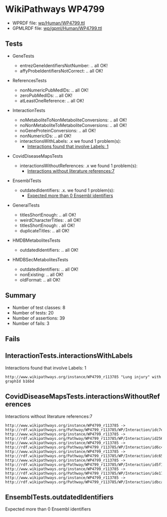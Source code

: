 # WikiPathways WP4799

* WPRDF file: [wp/Human/WP4799.ttl](../wp/Human/WP4799.ttl)
* GPMLRDF file: [wp/gpml/Human/WP4799.ttl](../wp/gpml/Human/WP4799.ttl)

## Tests

* GeneTests
    * entrezGeneIdentifiersNotNumber: .. all OK!
    * affyProbeIdentifiersNotCorrect: .. all OK!

* ReferencesTests
    * nonNumericPubMedIDs: .. all OK!
    * zeroPubMedIDs: .. all OK!
    * atLeastOneReference: .. all OK!

* InteractionTests
    * noMetaboliteToNonMetaboliteConversions: .. all OK!
    * noNonMetaboliteToMetaboliteConversions: .. all OK!
    * noGeneProteinConversions: .. all OK!
    * nonNumericIDs: .. all OK!
    * interactionsWithLabels: .x we found 1 problem(s):
        * [Interactions found that involve Labels: 1](#630d2678)

* CovidDiseaseMapsTests
    * interactionsWithoutReferences: .x we found 1 problem(s):
        * [Interactions without literature references:7](#aee88f59)

* EnsemblTests
    * outdatedIdentifiers: .x. we found 1 problem(s):
        * [Expected more than 0 Ensembl identifiers](#f44398b7)

* GeneralTests
    * titlesShortEnough: .. all OK!
    * weirdCharacterTitles: . all OK!
    * titlesShortEnough: . all OK!
    * duplicateTitles: .. all OK!

* HMDBMetabolitesTests
    * outdatedIdentifiers: .. all OK!

* HMDBSecMetabolitesTests
    * outdatedIdentifiers: .. all OK!
    * nonExisting: .. all OK!
    * oldFormat: .. all OK!

## Summary

* Number of test classes: 8
* Number of tests: 20
* Number of assertions: 39
* Number of fails: 3

## Fails

<a name="630d2678" />

## InteractionTests.interactionsWithLabels

Interactions found that involve Labels: 1
```
http://www.wikipathways.org/instance/WP4799_r113785 "Lung injury" with graphId b16bd

```
<a name="aee88f59" />

## CovidDiseaseMapsTests.interactionsWithoutReferences

Interactions without literature references:7
```
http://www.wikipathways.org/instance/WP4799_r113785 -> http://rdf.wikipathways.org/Pathway/WP4799_r113785/WP/Interaction/idc7eb7b47
http://www.wikipathways.org/instance/WP4799_r113785 -> http://rdf.wikipathways.org/Pathway/WP4799_r113785/WP/Interaction/id2567d541
http://www.wikipathways.org/instance/WP4799_r113785 -> http://rdf.wikipathways.org/Pathway/WP4799_r113785/WP/Interaction/id6c434c1e
http://www.wikipathways.org/instance/WP4799_r113785 -> http://rdf.wikipathways.org/Pathway/WP4799_r113785/WP/Interaction/idc652beda
http://www.wikipathways.org/instance/WP4799_r113785 -> http://rdf.wikipathways.org/Pathway/WP4799_r113785/WP/Interaction/id5f17221c
http://www.wikipathways.org/instance/WP4799_r113785 -> http://rdf.wikipathways.org/Pathway/WP4799_r113785/WP/Interaction/ide171a636
http://www.wikipathways.org/instance/WP4799_r113785 -> http://rdf.wikipathways.org/Pathway/WP4799_r113785/WP/Interaction/idbca35504

```
<a name="f44398b7" />

## EnsemblTests.outdatedIdentifiers

Expected more than 0 Ensembl identifiers
```

```
